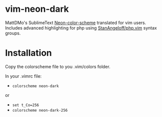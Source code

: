 # vim-neon-dark
MattDMo's SublimeText [Neon-color-scheme](https://github.com/MattDMo/Neon-color-scheme) translated for vim users. Includes advanced highlighting for php using [StanAngeloff/php.vim](https://github.com/StanAngeloff/php.vim) syntax groups.

# Installation
Copy the colorscheme file to you .vim/colors folder.

In your .vimrc file:
- `colorscheme neon-dark`

or

- `set t_Co=256`
- `colorscheme neon-dark-256`
